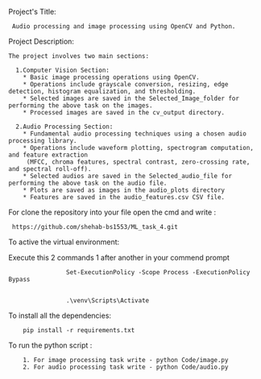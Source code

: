 Project's Title:

     Audio processing and image processing using OpenCV and Python.

Project Description: 

    The project involves two main sections:
  
      1.Computer Vision Section:
        * Basic image processing operations using OpenCV.
        * Operations include grayscale conversion, resizing, edge detection, histogram equalization, and thresholding.
        * Selected images are saved in the Selected_Image_folder for performing the above task on the images.
        * Processed images are saved in the cv_output directory.
        
      2.Audio Processing Section:
        * Fundamental audio processing techniques using a chosen audio processing library.
        * Operations include waveform plotting, spectrogram computation, and feature extraction
         (MFCC, chroma features, spectral contrast, zero-crossing rate, and spectral roll-off).
        * Selected audios are saved in the Selected_audio_file for performing the above task on the audio file.
        * Plots are saved as images in the audio_plots directory
        * Features are saved in the audio_features.csv CSV file.


For clone the repository into your file open the cmd and write :
     
     https://github.com/shehab-bs1553/ML_task_4.git

To active the virtual environment: 
  
   Execute this 2 commands 1 after another in your commend prompt 
                    
                    Set-ExecutionPolicy -Scope Process -ExecutionPolicy Bypass 

                    
                    .\venv\Scripts\Activate 
To install all the dependencies:

        pip install -r requirements.txt


To run the python script : 
        
        1. For image processing task write - python Code/image.py
        2. For audio processing task write - python Code/audio.py

